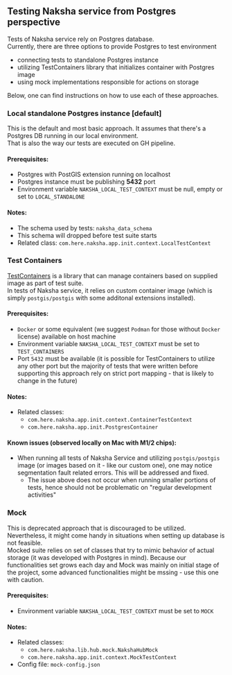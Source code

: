 ## Testing Naksha service from Postgres perspective

Tests of Naksha service rely on Postgres database. \
Currently, there are three options to provide Postgres to test environment
- connecting tests to standalone Postgres instance
- utilizing TestContainers library that initializes container with Postgres image
- using mock implementations responsible for actions on storage

Below, one can find instructions on how to use each of these approaches.

### Local standalone Postgres instance \[default\]

This is the default and most basic approach. It assumes that there's a Postgres DB running in our local environment.\
That is also the way our tests are executed on GH pipeline.

#### Prerequisites:
- Postgres with PostGIS extension running on localhost
- Postgres instance must be publishing **5432** port
- Environment variable `NAKSHA_LOCAL_TEST_CONTEXT` must be null, empty or set to `LOCAL_STANDALONE`

#### Notes:
- The schema used by tests: `naksha_data_schema`
- This schema will dropped before test suite starts
- Related class: `com.here.naksha.app.init.context.LocalTestContext`

### Test Containers

[TestContainers]() is a library that can manage containers based on supplied image as part of test suite.\
In tests of Naksha service, it relies on custom container image (which is simply `postgis/postgis` with some additonal extensions installed).

#### Prerequisites:
- `Docker` or some equivalent (we suggest `Podman` for those without `Docker` license) available on host machine
- Environment variable `NAKSHA_LOCAL_TEST_CONTEXT` must be set to `TEST_CONTAINERS`
- Port `5432` must be available (it is possible for TestContainers to utilize any other port but the majority of tests that were written before supporting this approach rely on strict port mapping - that is likely to change in the future)

#### Notes:
- Related classes: 
  - `com.here.naksha.app.init.context.ContainerTestContext`
  - `com.here.naksha.app.init.PostgresContainer`

#### Known issues (observed locally on Mac with M1/2 chips): 
- When running all tests of Naksha Service and utilizing `postgis/postgis` image (or images based on it - like our custom one), one may notice segmentation fault related errors. This will be addressed and fixed.
  - The issue above does not occur when running smaller portions of tests, hence should not be problematic on "regular development activities"

### Mock

This is deprecated approach that is discouraged to be utilized. Nevertheless, it might come handy in situations when setting up database is not feasible. \
Mocked suite relies on set of classes that try to mimic behavior of actual storage (it was developed with Postgres in mind). Because our functionalities set grows each day and Mock was mainly on initial stage of the project, some advanced functionalities might be mssing - use this one with caution.

#### Prerequisites:
- Environment variable `NAKSHA_LOCAL_TEST_CONTEXT` must be set to `MOCK`

#### Notes:
- Related classes:
  - `com.here.naksha.lib.hub.mock.NakshaHubMock`
  - `com.here.naksha.app.init.context.MockTestContext`
- Config file: `mock-config.json`
